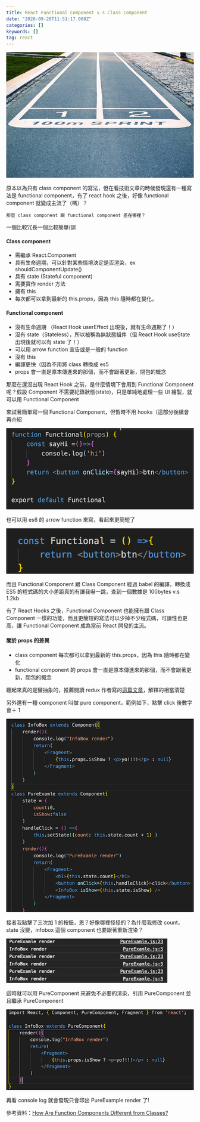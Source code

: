 ```yaml
---
title: React Functional Component v.s Class Component
date: "2020-09-28T11:51:17.080Z"
categories: []
keywords: []
tag: react
---
```


![](/img/1__gDyJGYcAAuUNDoI0kH9JEQ.jpeg)

原本以為只有 class component 的寫法，但在看技術文章的時候發現還有一種寫法是 functional component，有了 react hook 之後，好像 functional component 就變成主流了（嗎）？

`那麼 class component 跟 functional component 差在哪裡？`

一個比較冗長一個比較簡單(誤

#### Class component

- 需繼承 React.Component
- 具有生命週期，可以針對某些情境決定是否渲染，ex shouldComponentUpdate()
- 具有 state (Stateful component)
- 需要實作 render 方法
- 擁有 this
- 每次都可以拿到最新的 this.props，因為 this 隨時都在變化，

#### Functional component

- 沒有生命週期 （React Hook userEffect 出現後，就有生命週期了！）
- 沒有 state（Stateless），所以被稱為無狀態組件（但 React Hook useState 出現後就可以有 state 了！）
- 可以用 arrow function 宣告或是一般的 function
- 沒有 this
- 編譯更快（因為不用將 class 轉換成 es5
- props 會一直是原本傳進來的那個，而不會跟著更新，閉包的概念

那麼在還沒出現 React Hook 之前，是什麼情境下會用到 Functional Component 呢？假設 Component 不需要紀錄狀態(state)，只是單純地處理一些 UI 繪製，就可以用 Functional Component

來試著簡單寫一個 Functional Component，但暫時不用 hooks（這部分後續會再介紹

![](/img/1__ns72GIoOf__hNJE2z5Nx7SQ.png)

也可以用 es6 的 arrow function 來寫，看起來更簡短了

![](/img/1__x2SRvQeA2EpX90v4ZUKmDA.png)

而且 Functional Component 跟 Class Component 經過 babel 的編譯，轉換成 ES5 的程式碼的大小差距真的有讓我嚇一跳，查到一個數據是 100bytes v.s 1.2kb

有了 React Hooks 之後，Functional Component 也能擁有跟 Class Component 一樣的功能，而且更簡短的寫法可以少掉不少程式碼，可讀性也更高，讓 Functional Component 成為當前 React 開發的主流。

#### 關於 props 的差異

- class component 每次都可以拿到最新的 this.props，因為 this 隨時都在變化
- functional component 的 props 會一直是原本傳進來的那個，而不會跟著更新，閉包的概念

聽起來真的是蠻抽象的，推薦閱讀 redux 作者寫的[這篇文章](https://overreacted.io/how-are-function-components-different-from-classes/)，解釋的相當清楚

另外還有一種 component 叫做 pure component，範例如下，點擊 click 後數字會＋ 1

![](/img/1__lcZdIbRwYUQSSyfIa3nR__Q.png)

接者我點擊了三次加 1 的按鈕，恩？好像哪裡怪怪的？為什麼我修改 count，state 沒變，infobox 這個 component 也要跟著重新渲染？

![](/img/1__SxloQJO5NvrgiN1uNyvCoQ.png)

這時就可以用 PureComponent 來避免不必要的渲染，引用 PureComponent 並且繼承 PureComponent

![](/img/1__o6YbjWNOKta8__qtLp__g7NA.png)

再看 console log 就會發現只會印出 PureExample render 了!

參考資料：[How Are Function Components Different from Classes?](https://overreacted.io/how-are-function-components-different-from-classes/)
